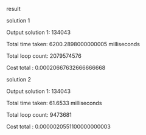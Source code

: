 result

solution 1

Output solution 1: 134043

Total time taken: 6200.2898000000005 milliseconds

Total loop count: 2079574576

Cost total :   0.00020667632666666668

solution 2

Output solution 1: 134043

Total time taken: 61.6533 milliseconds

Total loop count: 9473681

Cost total :   0.0000020551100000000003
